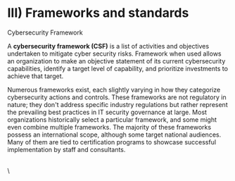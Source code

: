# III) Frameworks and standards

Cybersecurity Framework

A **cybersecurity framework (CSF)** is a list of activities and objectives undertaken to mitigate cyber security risks. Framework when used allows an organization to make an objective statement of its current cybersecurity capabilities, identify a target level of capability, and prioritize investments to achieve that target.&#x20;

Numerous frameworks exist, each slightly varying in how they categorize cybersecurity actions and controls. These frameworks are not regulatory in nature; they don't address specific industry regulations but rather represent the prevailing best practices in IT security governance at large. Most organizations historically select a particular framework, and some might even combine multiple frameworks. The majority of these frameworks possess an international scope, although some target national audiences. Many of them are tied to certification programs to showcase successful implementation by staff and consultants.



\
\
